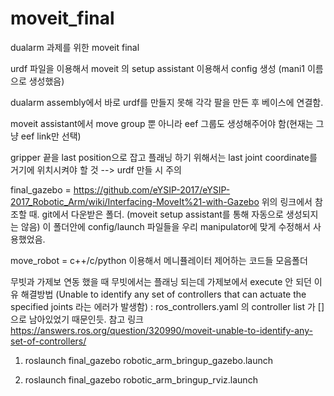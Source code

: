 # moveit_final

dualarm 과제를 위한 moveit final

urdf 파일을 이용해서 moveit 의 setup assistant 이용해서 config 생성 (mani1 이름으로 생성했음)  

dualarm assembly에서 바로 urdf를 만들지 못해 각각 팔을 만든 후 베이스에 연결함.

moveit assistant에서 move group 뿐 아니라 eef 그룹도 생성해주어야 함(현재는 그냥 eef link만 선택)

gripper 끝을 last position으로 잡고 플래닝 하기 위해서는 last joint coordinate를 거기에 위치시켜야 할 것 --> urdf 만들 시 주의


final_gazebo = https://github.com/eYSIP-2017/eYSIP-2017_Robotic_Arm/wiki/Interfacing-MoveIt%21-with-Gazebo
위의 링크에서 참조할 때. git에서 다운받은 폴더. (moveit setup assistant를 통해 자동으로 생성되지는 않음)
이 폴더안에 config/launch 파일들을 우리 manipulator에 맞게 수정해서 사용했었음.

move_robot = c++/c/python 이용해서 메니퓰레이터 제어하는 코드들 모음폴더


무빗과 가제보 연동 했을 때 무빗에서는 플래닝 되는데 가제보에서 execute 안 되던 이유 해결방법
(Unable to identify any set of controllers that can actuate the specified joints 라는 에러가 발생함)
: ros_controllers.yaml 의 controller list 가 []으로 남아있었기 때문인듯.
참고 링크
https://answers.ros.org/question/320990/moveit-unable-to-identify-any-set-of-controllers/   


1. roslaunch final_gazebo robotic_arm_bringup_gazebo.launch   

2. roslaunch final_gazebo robotic_arm_bringup_rviz.launch   

